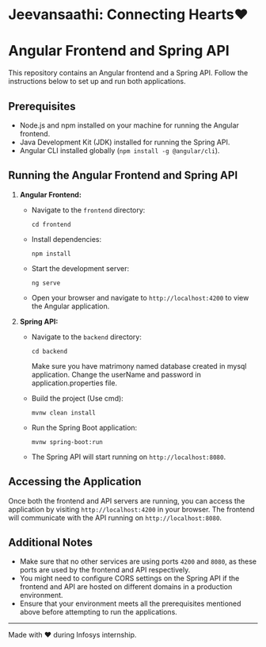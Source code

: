 # Jeevansaathi: Connecting Hearts❤️

# Angular Frontend and Spring API

This repository contains an Angular frontend and a Spring API. Follow the instructions below to set up and run both applications.

## Prerequisites

- Node.js and npm installed on your machine for running the Angular frontend.
- Java Development Kit (JDK) installed for running the Spring API.
- Angular CLI installed globally (`npm install -g @angular/cli`).

## Running the Angular Frontend and Spring API

1. **Angular Frontend:**
   - Navigate to the `frontend` directory:
     ```
     cd frontend
     ```
   - Install dependencies:
     ```
     npm install
     ```
   - Start the development server:
     ```
     ng serve
     ```
   - Open your browser and navigate to `http://localhost:4200` to view the Angular application.

2. **Spring API:**
   - Navigate to the `backend` directory:
     ```
     cd backend
     ```

     Make sure you have matrimony named database created in mysql application.
     Change the userName and password in application.properties file.
      
   - Build the project (Use cmd):
     ```
     mvnw clean install
     ```
   - Run the Spring Boot application:
     ```
     mvnw spring-boot:run
     ```
   - The Spring API will start running on `http://localhost:8080`.

## Accessing the Application

Once both the frontend and API servers are running, you can access the application by visiting `http://localhost:4200` in your browser. The frontend will communicate with the API running on `http://localhost:8080`.

## Additional Notes

- Make sure that no other services are using ports `4200` and `8080`, as these ports are used by the frontend and API respectively.
- You might need to configure CORS settings on the Spring API if the frontend and API are hosted on different domains in a production environment.
- Ensure that your environment meets all the prerequisites mentioned above before attempting to run the applications.

---
Made with ❤️ during Infosys internship.
